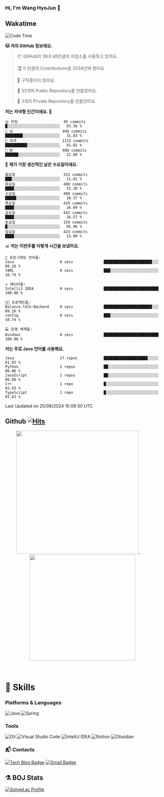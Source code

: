 ### Hi, I'm Wang HyoJun 👋

## Wakatime
<!--START_SECTION:waka-->
![Code Time](http://img.shields.io/badge/Code%20Time-252%20hrs%201%20min-blue)

**🐱 저의 GitHub 정보에요.** 

> 📦 GitHub의 39.8 kB만큼의 저장소를 사용하고 있어요. 
 > 
> 🏆 0 만큼의 Contributions을 2024년에 했어요
 > 
> 🚫 구직중이지 않아요.
 > 
> 📜 33개의 Public Repository를 만들었어요. 
 > 
> 🔑 3개의 Private Repository를 만들었어요. 
 > 
**저는 저녁형 인간이에요. 🦉** 

```text
🌞 아침                     95 commits          █░░░░░░░░░░░░░░░░░░░░░░░░   03.56 % 
🌆 낮　                     849 commits         ████████░░░░░░░░░░░░░░░░░   31.83 % 
🌃 저녁                     1115 commits        ██████████░░░░░░░░░░░░░░░   41.81 % 
🌙 밤　                     608 commits         ██████░░░░░░░░░░░░░░░░░░░   22.80 % 
```
📅 **제가 가장 생산적인 날은 수요일이에요.** 

```text
월요일                      315 commits         ███░░░░░░░░░░░░░░░░░░░░░░   11.81 % 
화요일                      408 commits         ████░░░░░░░░░░░░░░░░░░░░░   15.30 % 
수요일                      490 commits         █████░░░░░░░░░░░░░░░░░░░░   18.37 % 
목요일                      429 commits         ████░░░░░░░░░░░░░░░░░░░░░   16.09 % 
금요일                      442 commits         ████░░░░░░░░░░░░░░░░░░░░░   16.57 % 
토요일                      159 commits         █░░░░░░░░░░░░░░░░░░░░░░░░   05.96 % 
일요일                      424 commits         ████░░░░░░░░░░░░░░░░░░░░░   15.90 % 
```


📊 **저는 이번주를 이렇게 시간을 보냈어요.** 

```text
💬 프로그래밍 언어들: 
Java                     0 secs              ██████████████████████░░░   89.26 % 
YAML                     0 secs              ███░░░░░░░░░░░░░░░░░░░░░░   10.74 % 

🔥 에디터들: 
IntelliJ IDEA            0 secs              █████████████████████████   100.00 % 

🐱‍💻 프로젝트들: 
Balance-Talk-Backend     0 secs              ██████████████████████░░░   89.26 % 
config                   0 secs              ███░░░░░░░░░░░░░░░░░░░░░░   10.74 % 

💻 운영 체제들: 
Windows                  0 secs              █████████████████████████   100.00 % 
```

**저는 주로 Java 언어를 사용해요.** 

```text
Java                     27 repos            ████████████████████░░░░░   81.82 % 
Python                   2 repos             ██░░░░░░░░░░░░░░░░░░░░░░░   06.06 % 
JavaScript               2 repos             ██░░░░░░░░░░░░░░░░░░░░░░░   06.06 % 
C++                      1 repo              █░░░░░░░░░░░░░░░░░░░░░░░░   03.03 % 
TypeScript               1 repo              █░░░░░░░░░░░░░░░░░░░░░░░░   03.03 % 
```




 Last Updated on 25/08/2024 15:09:30 UTC
<!--END_SECTION:waka-->

## Github [![Hits](https://hits.seeyoufarm.com/api/count/incr/badge.svg?url=https%3A%2F%2Fgithub.com%2Fgywns0417%2Fhit-counter&count_bg=%239AEB68&title_bg=%23B1D1F7&icon=&icon_color=%23E7E7E7&title=hits&edge_flat=false)](https://hits.seeyoufarm.com)

<p align="center">
  <a href="https://github.com/gywns0417">
    <img src="https://github-readme-stats.vercel.app/api?username=gywns0417&show_icons=true&theme=catppuccin_latte" width="400" style="max-width:100%;" />
  </a>
  &nbsp;
  &nbsp;
  &nbsp;
  &nbsp;
  <a href="https://github.com/gywns0417">
    <img src="https://github-readme-stats.vercel.app/api/top-langs/?username=gywns0417&layout=compact&show_icons=true&show_owner=true&theme=nord" width="345" style="max-width:100%;"/>
  </a>
</p>

<br>

# 💪 Skills
### Platforms & Languages
![Java](https://img.shields.io/badge/Java-007396.svg?&style=for-the-badge&logo=Java&logoColor=white)
![Spring](https://img.shields.io/badge/Spring-6DB33F.svg?&style=for-the-badge&logo=Spring&logoColor=white)

### Tools
![Git](https://img.shields.io/badge/Git-F05032.svg?&style=for-the-badge&logo=Git&logoColor=white)
![Visual Studio Code](https://img.shields.io/badge/Visual%20Studio%20Code-007ACC.svg?&style=for-the-badge&logo=Visual%20Studio%20Code&logoColor=white)
![IntelliJ IDEA](https://img.shields.io/badge/IntelliJ%20IDEA-000000.svg?&style=for-the-badge&logo=IntelliJ%20IDEA&logoColor=white)
![Notion](https://img.shields.io/badge/Notion-000000.svg?&style=for-the-badge&logo=Notion&logoColor=white)
![Obsidian](https://img.shields.io/badge/Obsidian-7C3AED.svg?&style=for-the-badge&logo=Obsidian&logoColor=white)


### :mailbox_with_mail: Contacts
[![Tech Blog Badge](http://img.shields.io/badge/-Tech%20blog-black?style=flat-square&logo=github&link=https://king-dev.tistory.com/)](https://king.tistory.com/)
[![Gmail Badge](https://img.shields.io/badge/Gmail-d14836?style=flat-square&logo=Gmail&logoColor=white&link=mailto:gywns0417@gmail.com)](mailto:gywns0417@gmail.com)

## ⚗️ BOJ Stats

[![Solved.ac Profile](http://mazassumnida.wtf/api/v2/generate_badge?boj=gywns0417)](https://solved.ac/gywns0417/)
